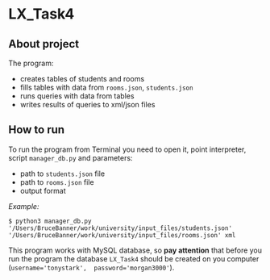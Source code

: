 # LX_Task4
## About project
The program:
* creates tables of students and rooms
* fills tables with data from `rooms.json`, `students.json`
* runs queries with data from tables
* writes results of queries to xml/json files

## How to run
To run the program from Terminal you need to open it, point interpreter,
script `manager_db.py` and parameters:
* path to `students.json` file
* path to `rooms.json` file
* output format

_Example:_
```
$ python3 manager_db.py '/Users/BruceBanner/work/university/input_files/students.json'
'/Users/BruceBanner/work/university/input_files/rooms.json' xml
```

This program works with MySQL database, so **pay attention** that 
before you run the program the database `LX_Task4` should be
created on you computer (`username='tonystark', 
password='morgan3000'`).